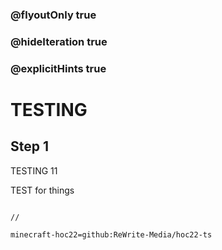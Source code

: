 ### @flyoutOnly true
### @hideIteration true
### @explicitHints true


# TESTING

## Step 1
TESTING 11

TEST for things

```ghost

```
```template
//
```
```package
minecraft-hoc22=github:ReWrite-Media/hoc22-ts
```